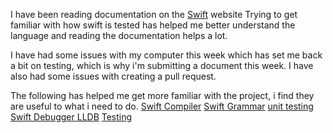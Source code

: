 I have been reading documentation on the [Swift](https://swift.org/) website
Trying to get familiar with how swift is tested has helped me better understand the language 
and reading the documentation helps a lot.

I have had some issues with my computer this week which has set me back a bit on testing, 
which is why i'm submitting a document this week. I have also had some issues with creating a pull request.

The following has helped me get more familiar with the project, i find they are useful to what i 
need to do.
[Swift Compiler](https://swift.org/compiler-stdlib/#compiler-architecture)
[Swift Grammar](https://docs.swift.org/swift-book/ReferenceManual/zzSummaryOfTheGrammar.html)
[unit testing](https://clean-swift.com/effective-unit-testing/)
[Swift Debugger LLDB](https://github.com/apple/swift-lldb)
[Testing](https://github.com/apple/swift/blob/master/docs/ContinuousIntegration.md)

